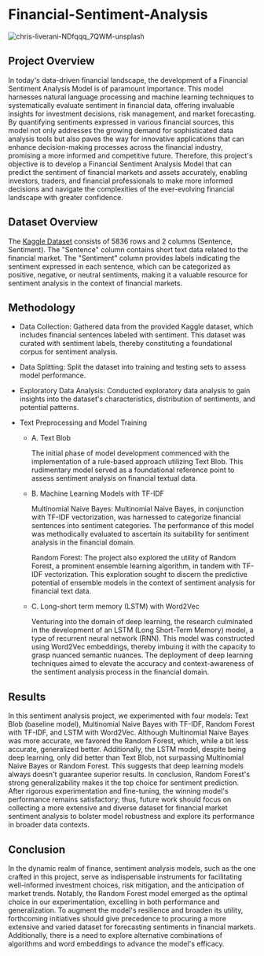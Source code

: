 # Financial-Sentiment-Analysis

![chris-liverani-NDfqqq_7QWM-unsplash](https://github.com/aswinram1997/Financial-Sentiment-Analysis/assets/102771069/cef474d3-bf3d-4e0f-accf-47b898fe1a60)

## Project Overview
In today's data-driven financial landscape, the development of a Financial Sentiment Analysis Model is of paramount importance. This model harnesses natural language processing and machine learning techniques to systematically evaluate sentiment in financial data, offering invaluable insights for investment decisions, risk management, and market forecasting. By quantifying sentiments expressed in various financial sources, this model not only addresses the growing demand for sophisticated data analysis tools but also paves the way for innovative applications that can enhance decision-making processes across the financial industry, promising a more informed and competitive future. Therefore, this project's objective is to develop a Financial Sentiment Analysis Model that can predict the sentiment of financial markets and assets accurately, enabling investors, traders, and financial professionals to make more informed decisions and navigate the complexities of the ever-evolving financial landscape with greater confidence.

## Dataset Overview
The [Kaggle Dataset](<https://www.kaggle.com/datasets/sbhatti/financial-sentiment-analysis>) consists of 5836 rows and 2 columns (Sentence, Sentiment). The "Sentence" column contains short text data related to the financial market. The "Sentiment" column provides labels indicating the sentiment expressed in each sentence, which can be categorized as positive, negative, or neutral sentiments, making it a valuable resource for sentiment analysis in the context of financial markets.

## Methodology
- Data Collection: Gathered data from the provided Kaggle dataset, which includes financial sentences labeled with sentiment. This dataset was curated with sentiment labels, thereby constituting a foundational corpus for sentiment analysis.

- Data Splitting: Split the dataset into training and testing sets to assess model performance.

- Exploratory Data Analysis: Conducted exploratory data analysis to gain insights into the dataset's characteristics, distribution of sentiments, and potential patterns.

- Text Preprocessing and Model Training
    - A. Text Blob
    
        The initial phase of model development commenced with the implementation of a rule-based approach utilizing Text Blob. This rudimentary model served as a foundational reference point to assess sentiment analysis on financial textual data.
    
    - B. Machine Learning Models with TF-IDF
         
         Multinomial Naive Bayes: Multinomial Naive Bayes, in conjunction with TF-IDF vectorization, was harnessed to categorize financial sentences into sentiment categories. The performance of this model was methodically evaluated to ascertain its suitability for sentiment analysis in the financial domain.
         
         Random Forest: The project also explored the utility of Random Forest, a prominent ensemble learning algorithm, in tandem with TF-IDF vectorization. This exploration sought to discern the predictive potential of ensemble models in the context of sentiment analysis for financial text data.

    - C. Long-short term memory (LSTM) with Word2Vec
    
        Venturing into the domain of deep learning, the research culminated in the development of an LSTM (Long Short-Term Memory) model, a type of recurrent neural network (RNN). This model was constructed using Word2Vec embeddings, thereby imbuing it with the capacity to grasp nuanced semantic nuances. The deployment of deep learning techniques aimed to elevate the accuracy and context-awareness of the sentiment analysis process in the financial domain.

## Results
In this sentiment analysis project, we experimented with four models: Text Blob (baseline model), Multinomial Naive Bayes with TF-IDF, Random Forest with TF-IDF, and LSTM with Word2Vec. Although Multinomial Naive Bayes was more accurate, we favored the Random Forest, which, while a bit less accurate, generalized better. Additionally, the LSTM model, despite being deep learning, only did better than Text Blob, not surpassing Multinomial Naive Bayes or Random Forest. This suggests that deep learning models always doesn't guarantee superior results. In conclusion, Random Forest's strong generalizability makes it the top choice for sentiment prediction. After rigorous experimentation and fine-tuning, the winning model's performance remains satisfactory; thus, future work should focus on collecting a more extensive and diverse dataset for financial market sentiment analysis to bolster model robustness and explore its performance in broader data contexts.

## Conclusion
In the dynamic realm of finance, sentiment analysis models, such as the one crafted in this project, serve as indispensable instruments for facilitating well-informed investment choices, risk mitigation, and the anticipation of market trends. Notably, the Random Forest model emerged as the optimal choice in our experimentation, excelling in both performance and generalization. To augment the model's resilience and broaden its utility, forthcoming initiatives should give precedence to procuring a more extensive and varied dataset for forecasting sentiments in financial markets. Additionally, there is a need to explore alternative combinations of algorithms and word embeddings to advance the model's efficacy.


